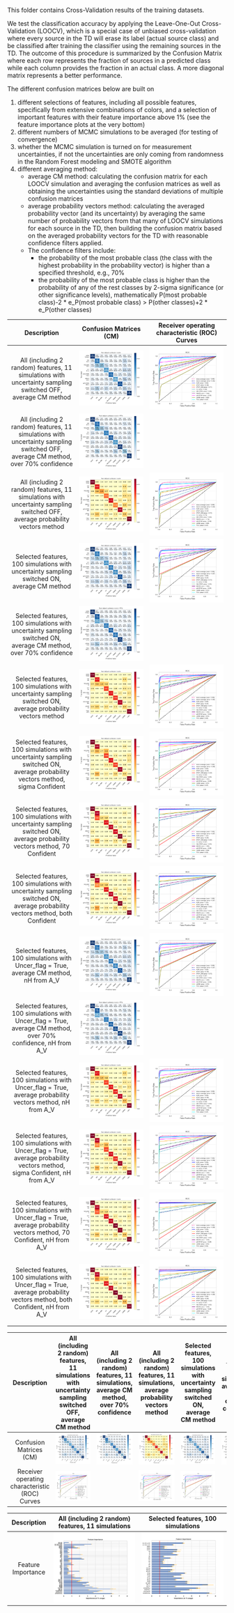 This folder contains Cross-Validation results of the training datasets. 

We test the classification accuracy by applying the Leave-One-Out Cross-Validation (LOOCV), which is a special case of unbiased cross-validation where every source in the TD will erase its label (actual source class) and be classified after training the classifier using the remaining sources in the TD. The outcome of this procedure is summarized by the Confusion Matrix where each row represents the fraction of sources in a predicted class while each column provides the fraction in an actual class. A more diagonal matrix represents a better performance. 

The different confusion matrices below are built on 
1) different selections of features, including all possible features, specifically from extensive combinations of colors, and a selection of important features with their feature importance above 1% (see the feature importance plots at the very bottom)
2) different numbers of MCMC simulations to be averaged (for testing of convergence)
3) whether the MCMC simulation is turned on for measurement uncertainties, if not the uncertainties are only coming from randomness in the Random Forest modeling and SMOTE algorithm
4) different averaging method: 
   * average CM method: calculating the confusion matrix for each LOOCV simulation and averaging the confusion matrices as well as obtaining the uncertainties using the standard deviations of multiple confusion matrices 
   * average probability vectors method: calculating the averaged probability vector (and its uncertainty) by averaging the same number of probability vectors from that many of LOOCV simulations for each source in the TD, then building the confusion matrix based on the averaged probability vectors for the TD with reasonable confidence filters applied. 
   * The confidence filters include:
      * the probability of the most probable class (the class with the highest probability in the probability vector) is higher than a specified threshold, e.g., 70% 
      * the probability of the most probable class is higher than the probability of any of the rest classes by 2-sigma significance (or other significance levels),  mathematically P(most probable class)-2 * e_P(most probable class) > P(other classes)+2 * e_P(other classes)


Description   |      Confusion Matrices (CM)   | Receiver operating characteristic (ROC) Curves| 
:------------:|:-------------------------:|:-------------------------:|
All (including 2 random) features, 11 simulations with uncertainty sampling switched OFF, average CM method  |![](https://github.com/huiyang-astro/MUWCLASS-Reports/blob/main/Evaluations/L1O_allfeatures_11ave_CM.png)  |  ![](https://github.com/huiyang-astro/MUWCLASS-Reports/blob/main/Evaluations/L1O_allfeatures_11ave_ROC.png)
All (including 2 random) features, 11 simulations with uncertainty sampling switched OFF, average CM method, over 70% confidence  |![](https://github.com/huiyang-astro/MUWCLASS-Reports/blob/main/Evaluations/L1O_allfeatures_11ave_70CM.png)  |  ![]()
All (including 2 random) features, 11 simulations with uncertainty sampling switched OFF, average probability vectors method  |![](https://github.com/huiyang-astro/MUWCLASS-Reports/blob/main/Evaluations/L1O_allfeatures_11Probave_CM.png)  |  ![](https://github.com/huiyang-astro/MUWCLASS-Reports/blob/main/Evaluations/L1O_allfeatures_11Probave_ROC.png)
Selected features, 100 simulations with uncertainty sampling switched ON, average CM method  |![](https://github.com/huiyang-astro/MUWCLASS-Reports/blob/main/Evaluations/L1O_selfeatures_100ave_CM.png)  |  ![](https://github.com/huiyang-astro/MUWCLASS-Reports/blob/main/Evaluations/L1O_selfeatures_100ave_ROC.png)
Selected features, 100 simulations with uncertainty sampling switched ON, average CM method, over 70% confidence  |![](https://github.com/huiyang-astro/MUWCLASS-Reports/blob/main/Evaluations/L1O_selfeatures_100ave_70CM.png)  |  ![]()
Selected features, 100 simulations with uncertainty sampling switched ON, average probability vectors method  |![](https://github.com/huiyang-astro/MUWCLASS-Reports/blob/main/Evaluations/L1O_selfeatures_100Probave_no_Conf_CM.png)  |  ![](https://github.com/huiyang-astro/MUWCLASS-Reports/blob/main/Evaluations/L1O_selfeatures_100Probave_no_Conf_ROC.png)
Selected features, 100 simulations with uncertainty sampling switched ON, average probability vectors method, sigma Confident   |![](https://github.com/huiyang-astro/MUWCLASS-Reports/blob/main/Evaluations/L1O_selfeatures_100Probave_sigma_Conf_CM.png)  |  ![](https://github.com/huiyang-astro/MUWCLASS-Reports/blob/main/Evaluations/L1O_selfeatures_100Probave_sigma_Conf_ROC.png)
Selected features, 100 simulations with uncertainty sampling switched ON, average probability vectors method, 70 Confident  |![](https://github.com/huiyang-astro/MUWCLASS-Reports/blob/main/Evaluations/L1O_selfeatures_100Probave_70_Conf_CM.png)  |  ![](https://github.com/huiyang-astro/MUWCLASS-Reports/blob/main/Evaluations/L1O_selfeatures_100Probave_70_Conf_ROC.png)
Selected features, 100 simulations with uncertainty sampling switched ON, average probability vectors method, both Confident   |![](https://github.com/huiyang-astro/MUWCLASS-Reports/blob/main/Evaluations/L1O_selfeatures_100Probave_both_Conf_CM.png)  |  ![](https://github.com/huiyang-astro/MUWCLASS-Reports/blob/main/Evaluations/L1O_selfeatures_100Probave_both_Conf_ROC.png)
Selected features, 100 simulations with Uncer_flag = True, average CM method, nH from A_V  |![](https://github.com/huiyang-astro/MUWCLASS-Reports/blob/main/Evaluations/LOO_CSC_nhfromAV_Uncer_100ave_CM.png)  |  ![](https://github.com/huiyang-astro/MUWCLASS-Reports/blob/main/Evaluations/LOO_CSC_nhfromAV_Uncer_100ave_ROC.png)
Selected features, 100 simulations with Uncer_flag = True, average CM method, over 70% confidence, nH from A_V  |![](https://github.com/huiyang-astro/MUWCLASS-Reports/blob/main/Evaluations/LOO_CSC_nhfromAV_Uncer_100ave_70CM.png)  |  ![]()
Selected features, 100 simulations with Uncer_flag = True, average probability vectors method, nH from A_V  |![](https://github.com/huiyang-astro/MUWCLASS-Reports/blob/main/Evaluations/LOO_CSC_nhfromAV_Uncer_100Probave_no_Conf_CM.png)  |  ![](https://github.com/huiyang-astro/MUWCLASS-Reports/blob/main/Evaluations/LOO_CSC_nhfromAV_Uncer_100Probave_no_Conf_ROC.png)
Selected features, 100 simulations with Uncer_flag = True, average probability vectors method, sigma Confident, nH from A_V   |![](https://github.com/huiyang-astro/MUWCLASS-Reports/blob/main/Evaluations/LOO_CSC_nhfromAV_Uncer_100Probave_sigma_Conf_CM.png)  |  ![](https://github.com/huiyang-astro/MUWCLASS-Reports/blob/main/Evaluations/LOO_CSC_nhfromAV_Uncer_100Probave_sigma_Conf_ROC.png)
Selected features, 100 simulations with Uncer_flag = True, average probability vectors method, 70 Confident, nH from A_V  |![](https://github.com/huiyang-astro/MUWCLASS-Reports/blob/main/Evaluations/LOO_CSC_nhfromAV_Uncer_100Probave_70_Conf_CM.png)  |  ![](https://github.com/huiyang-astro/MUWCLASS-Reports/blob/main/Evaluations/LOO_CSC_nhfromAV_Uncer_100Probave_70_Conf_ROC.png)
Selected features, 100 simulations with Uncer_flag = True, average probability vectors method, both Confident, nH from A_V   |![](https://github.com/huiyang-astro/MUWCLASS-Reports/blob/main/Evaluations/LOO_CSC_nhfromAV_Uncer_100Probave_both_Conf_CM.png)  |  ![](https://github.com/huiyang-astro/MUWCLASS-Reports/blob/main/Evaluations/LOO_CSC_nhfromAV_Uncer_100Probave_both_Conf_ROC.png)




Description   |     All (including 2 random) features, 11 simulations  with uncertainty sampling switched OFF, average CM method  | All (including 2 random) features, 11 simulations, average CM method, over 70% confidence | All (including 2 random) features, 11 simulations, average probability vectors method | Selected features, 100 simulations  with uncertainty sampling switched ON, average CM method  | Selected features, 100 simulations, average CM method, over 70% confidence  | Selected features, 100 simulations, average probability vectors method  |Selected features, 100 simulations, average probability vectors method, sigma Confident   | Selected features, 100 simulations, average probability vectors method, 70 Confident  |Selected features, 100 simulations, average probability vectors method, both Confident   |
:------------:|:-------------------------------------:|:-------------------------------------:|:-------------------------------------:|:-------------------------------------:|:-------------------------------------:|:-------------------------------------:|:-------------------------------------:|:-------------------------------------:|:-------------------------------------:|
Confusion Matrices (CM) | ![](https://github.com/huiyang-astro/MUWCLASS-Reports/blob/main/Evaluations/L1O_allfeatures_11ave_CM.png) | ![](https://github.com/huiyang-astro/MUWCLASS-Reports/blob/main/Evaluations/L1O_allfeatures_11ave_70CM.png) | ![](https://github.com/huiyang-astro/MUWCLASS-Reports/blob/main/Evaluations/L1O_allfeatures_11Probave_CM.png)  | ![](https://github.com/huiyang-astro/MUWCLASS-Reports/blob/main/Evaluations/L1O_selfeatures_100ave_CM.png)  | ![](https://github.com/huiyang-astro/MUWCLASS-Reports/blob/main/Evaluations/L1O_selfeatures_100ave_70CM.png)  |   ![](https://github.com/huiyang-astro/MUWCLASS-Reports/blob/main/Evaluations/L1O_selfeatures_100Probave_no_Conf_CM.png)  | ![](https://github.com/huiyang-astro/MUWCLASS-Reports/blob/main/Evaluations/L1O_selfeatures_100Probave_sigma_Conf_CM.png)  | ![](https://github.com/huiyang-astro/MUWCLASS-Reports/blob/main/Evaluations/L1O_selfeatures_100Probave_70_Conf_CM.png) | ![](https://github.com/huiyang-astro/MUWCLASS-Reports/blob/main/Evaluations/L1O_selfeatures_100Probave_both_Conf_CM.png)  
Receiver operating characteristic (ROC) Curves| ![](https://github.com/huiyang-astro/MUWCLASS-Reports/blob/main/Evaluations/L1O_allfeatures_11ave_ROC.png) | ![]()|  ![](https://github.com/huiyang-astro/MUWCLASS-Reports/blob/main/Evaluations/L1O_allfeatures_11Probave_ROC.png) | ![](https://github.com/huiyang-astro/MUWCLASS-Reports/blob/main/Evaluations/L1O_selfeatures_100ave_ROC.png) | ![]() | ![](https://github.com/huiyang-astro/MUWCLASS-Reports/blob/main/Evaluations/L1O_selfeatures_100Probave_no_Conf_ROC.png) | ![](https://github.com/huiyang-astro/MUWCLASS-Reports/blob/main/Evaluations/L1O_selfeatures_100Probave_sigma_Conf_ROC.png) | ![](https://github.com/huiyang-astro/MUWCLASS-Reports/blob/main/Evaluations/L1O_selfeatures_100Probave_70_Conf_ROC.png) |  ![](https://github.com/huiyang-astro/MUWCLASS-Reports/blob/main/Evaluations/L1O_selfeatures_100Probave_both_Conf_ROC.png)

Description  |      All (including 2 random) features, 11 simulations   | Selected features, 100 simulations| 
:------------:|:-------------------------:|:-------------------------:|
 Feature Importance   |  ![](https://github.com/huiyang-astro/MUWCLASS-Reports/blob/main/Evaluations/L1O_allfeatures_11ave_features.png)  |  ![](https://github.com/huiyang-astro/MUWCLASS-Reports/blob/main/Evaluations/L1O_selfeatures_100ave_features.png)


 
 
 

